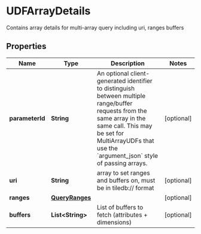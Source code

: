 

# UDFArrayDetails

Contains array details for multi-array query including uri, ranges buffers

## Properties

Name | Type | Description | Notes
------------ | ------------- | ------------- | -------------
**parameterId** | **String** | An optional client-generated identifier to distinguish between multiple range/buffer requests from the same array in the same call. This may be set for MultiArrayUDFs that use the &#x60;argument_json&#x60; style of passing arrays.  |  [optional]
**uri** | **String** | array to set ranges and buffers on, must be in tiledb:// format |  [optional]
**ranges** | [**QueryRanges**](QueryRanges.md) |  |  [optional]
**buffers** | **List&lt;String&gt;** | List of buffers to fetch (attributes + dimensions) |  [optional]



